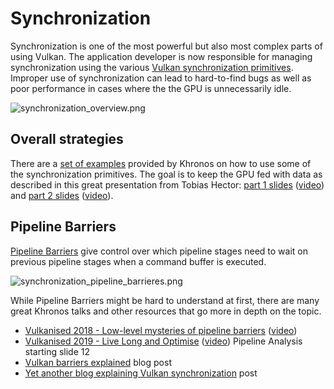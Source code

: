 # Synchronization

Synchronization is one of the most powerful but also most complex parts of using Vulkan. The application developer is now responsible for managing synchronization using the various [Vulkan synchronization primitives](https://www.khronos.org/registry/vulkan/specs/1.2/html/vkspec.html#synchronization). Improper use of synchronization can lead to hard-to-find bugs as well as poor performance in cases where the the GPU is unnecessarily idle.

![synchronization_overview.png](../images/synchronization_overview.png)

## Overall strategies

There are a [set of examples](https://github.com/KhronosGroup/Vulkan-Docs/wiki/Synchronization-Examples) provided by Khronos on how to use some of the synchronization primitives. The goal is to keep the GPU fed with data as described in this great presentation from Tobias Hector: [part 1 slides](https://www.khronos.org/assets/uploads/developers/library/2017-vulkan-devu-vancouver/009%20-%20Synchronization%20-%20Keeping%20Your%20Device%20Fed.pdf) ([video](https://www.youtube.com/watch?v=YkJ4hKCPjm0)) and [part 2 slides](https://www.khronos.org/assets/uploads/developers/library/2018-vulkanised/06-Keeping%20Your%20Device%20Fed%20v4_Vulkanised2018.pdf) ([video](https://www.youtube.com/watch?v=5GDg4OxkSEc)).

## Pipeline Barriers

[Pipeline Barriers](https://www.khronos.org/registry/vulkan/specs/1.2/html/vkspec.html#synchronization-pipeline-barriers) give control over which pipeline stages need to wait on previous pipeline stages when a command buffer is executed.

![synchronization_pipeline_barrieres.png](../images/synchronization_pipeline_barrieres.png)

While Pipeline Barriers might be hard to understand at first, there are many great Khronos talks and other resources that go more in depth on the topic.

- [Vulkanised 2018 - Low-level mysteries of pipeline barriers](https://www.khronos.org/assets/uploads/developers/library/2018-vulkanised/05-The%20low-level%20mysteries%20of%20pipeline%20barriers_Vulkanised2018.pdf) ([video](https://www.youtube.com/watch?v=e0ySJ9Qzvrs))
- [Vulkanised 2019 - Live Long and Optimise](https://www.khronos.org/assets/uploads/developers/library/2019-vulkanised/02_Live%20Long%20And%20Optimise-May19.pdf)  ([video](https://www.youtube.com/watch?v=ch6161wvME8&t=463s)) Pipeline Analysis starting slide 12
- [Vulkan barriers explained](https://gpuopen.com/vulkan-barriers-explained/) blog post
- [Yet another blog explaining Vulkan synchronization](http://themaister.net/blog/2019/08/14/yet-another-blog-explaining-vulkan-synchronization/) post
